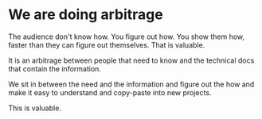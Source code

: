# We are doing arbitrage

The audience don't know how.
You figure out how.
You show them how, faster than they can figure out themselves.
That is valuable.

It is an arbitrage between people that need to know and the technical docs that contain the information.

We sit in between the need and the information and figure out the how and make it easy to understand and copy-paste into new projects.

This is valuable.

